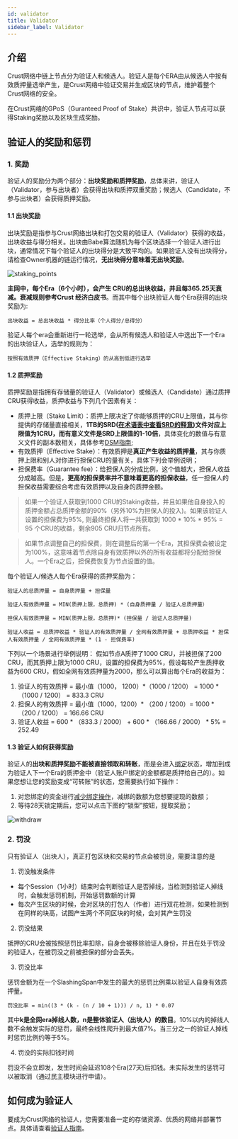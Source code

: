 ```yaml
---
id: validator
title: Validator
sidebar_label: Validator
---
```


## 介绍

Crust网络中链上节点分为验证人和候选人。验证人是每个ERA由从候选人中按有效质押量选举产生，是Crust网络中验证交易并生成区块的节点，维护着整个Crust网络的安全。

在Crust网络的GPoS（Guranteed Proof of Stake）共识中，验证人节点可以获得Staking奖励以及区块生成奖励。

## 验证人的奖励和惩罚

### 1. 奖励

验证人的奖励分为两个部分：**出块奖励和质押奖励**，总体来讲，验证人（Validator，参与出块者）会获得出块和质押双重奖励；候选人（Candidate，不参与出块者）会获得质押奖励。

#### 1.1 出块奖励

出块奖励是指参与Crust网络出块和打包交易的验证人（Validator）获得的收益，出块收益与得分相关。出块由Babe算法随机为每个区块选择一个验证人进行出块，通常情况下每个验证人的出块得分是大致平均的。如果验证人没有出块得分，请检查Owner机器的链运行情况，**无出块得分意味着无出块奖励**。

![staking_points](assets/gpos/staking_points.jpg)

**主网中，每个Era（6个小时），会产生 CRU的总出块收益，并且每365.25天衰减。衰减规则参考Crust 经济白皮书**。而其中每个出块验证人每个Era获得的出块奖励为:

```shell
出块收益 = 总出块收益 * 得分比率（个人得分/总得分）
```

验证人每个era会重新进行一轮选举，会从所有候选人和验证人中选出下一个Era的出块验证人，选举的规则为：

```shell
按照有效质押（Effective Staking）的从高到低进行选举
```

#### 1.2 质押奖励

质押奖励是指拥有存储量的验证人（Validator）或候选人（Candidate）通过质押CRU获得收益，质押收益与下列几个因素有关：

- 质押上限（Stake Limit）：质押上限决定了你能够质押的CRU上限值，其与你提供的存储量直接相关，**1TB的SRD([在术语表中查看SRD的释意](glossary.md))文件对应上限值为1CRU，而有意义文件是SRD上限值的1-10倍**，具体变化的数值与有意义文件的副本数相关，具体参考[DSM指南](DSM.md);
- 有效质押（Effective Stake）：有效质押是**真正产生收益的质押量**，其与你质押上限和别人对你进行担保CRU的量有关，具体下列会举例说明；
- 担保费率（Guarantee fee）：给担保人的分成比例，这个值越大，担保人收益分成越高。但是，**更高的担保费率并不意味着更高的担保收益**，任一担保人的担保收益需要综合考虑有效质押以及自身的质押金额。

> 如果一个验证人获取到1000 CRU的Staking收益，并且如果他自身投入的质押金额占总质押金额的90%（另外10%为担保人的投入)。如果该验证人设置的担保费为95%, 则最终担保人将一共获取到 1000 * 10% * 95% = 95 个CRU的收益，剩余905 CRU归节点所有。

> 如果节点调整自己的担保费，则在调整后的第一个Era，其担保费会被设定为100%，这意味着节点除自身有效质押以外的所有收益都将分配给担保人。一个Era之后，担保费恢复为节点设置的值。

每个验证人/候选人每个Era获得的质押奖励为：

```shell
验证人的总质押量 = 自身质押量 + 担保量
```

```shell
验证人有效质押量 = MIN(质押上限，总质押) * (自身质押量 / 验证人总质押量）
```

```shell
担保人有效质押量 = MIN(质押上限，总质押)* (担保量 / 验证人总质押量)
```

```shell
验证人收益 = 总质押收益 * 验证人的有效质押量 / 全网有效质押量 + 总质押收益 * 担保人有效质押量 / 全网有效质押量 * (1 - 担保费率)
```

下列以一个场景进行举例说明：
假如节点A质押了1000 CRU，并被担保了200 CRU，而其质押上限为1000 CRU，设置的担保费为95%，假设每轮产生质押收益为600 CRU，假如全网有效质押量为2000，那么可以算出每个Era的收益为：

1. 验证人的有效质押 = 最小值（1000， 1200）*（1000 / 1200） = 1000 * （1000 / 1200） = 833.3 CRU
2. 担保人的有效质押 = 最小值（1000，1200）* （200 / 1200）= 1000 * （200 / 1200） = 166.66 CRU
3. 验证人收益 = 600 * （833.3 / 2000） + 600 * （166.66 / 2000） * 5% = 252.49

#### 1.3 验证人如何获得奖励

验证人的**出块和质押奖励不能被直接领取和转账**，而是会进入[绑定](new-bond.md)状态，增加到成为验证人下一个Era的质押金中（验证人账户绑定的金额都是质押给自己的）。如果您想让您的奖励变成“可转账”的状态，您需要执行如下操作：

1. 对您绑定的资金进行[减少绑定操作](validatorGuidance.md#3)，减绑的数额为您想要提现的数额；
2. 等待28天锁定期后，您可以点击下图的“锁型”按钮，提取奖励；

![withdraw](assets/mining/withdraw.png)

### 2. 罚没

只有验证人（出块人），真正打包区块和交易的节点会被罚没，需要注意的是

1. 罚没触发条件

- 每个Session（1小时）结束时会判断验证人是否掉线，当检测到验证人掉线时，会触发惩罚机制，开始惩罚数额的计算
- 每次产生区块的时候，会对区块的打包人（作者）进行双花检测，如果检测到在同样的块高，试图产生两个不同区块的时候，会对其产生罚没

2. 罚没结果

抵押的CRU会被按照惩罚比率扣除，自身会被移除验证人身份，并且在处于罚没的验证人，在被罚没之前被担保的部分会丢失。

3. 罚没比率

惩罚金额为在一个SlashingSpan中发生的最大的惩罚比例乘以验证人自身有效质押量。

```shell
罚没比率 = min((3 * (k - (n / 10 + 1))) / n, 1) * 0.07
```

其中**k是全网era掉线人数，n是整体验证人（出块人）的数目**。10%以内的掉线人数不会触发实际的惩罚，最终会线性爬升到最大值7%。当三分之一的验证人掉线时惩罚比例约等于5%。

4. 罚没的实际扣钱时间

罚没不会立即发，发生时间会延迟108个Era(27天)后扣钱。未实际发生的惩罚可以被取消（通过民主模块进行申请）。

## 如何成为验证人

要成为Crust网络的验证人，您需要准备一定的存储资源、优质的网络并部署节点。具体请查看[验证人指南](validatorGuidance.md)。
